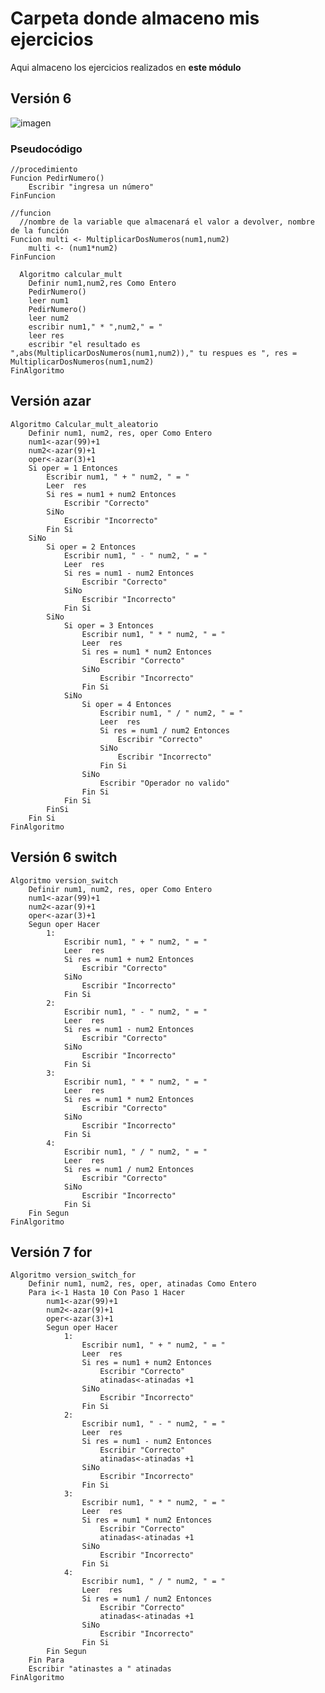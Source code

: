 # Carpeta donde almaceno mis ejercicios
Aqui almaceno los ejercicios realizados en **este módulo**
## Versión 6
![imagen](https://github.com/luislopezce/Pensamiento_computacional/blob/main/Ejercicios_en_clase/PSEUDOC%C3%93DIGO.jpg)

### Pseudocódigo
    
    //procedimiento
    Funcion PedirNumero()
    	Escribir "ingresa un número"
    FinFuncion
    
    //funcion
      //nombre de la variable que almacenará el valor a devolver, nombre de la función
    Funcion multi <- MultiplicarDosNumeros(num1,num2)
    	multi <- (num1*num2)
    FinFuncion
    
      Algoritmo calcular_mult
      	Definir num1,num2,res Como Entero
      	PedirNumero()
      	leer num1
      	PedirNumero()
      	leer num2
        escribir num1," * ",num2," = "
      	leer res
      	escribir "el resultado es ",abs(MultiplicarDosNumeros(num1,num2))," tu respues es ", res = MultiplicarDosNumeros(num1,num2)	
    FinAlgoritmo

## Versión azar

    Algoritmo Calcular_mult_aleatorio
    	Definir num1, num2, res, oper Como Entero	
    	num1<-azar(99)+1
    	num2<-azar(9)+1	
    	oper<-azar(3)+1	
    	Si oper = 1 Entonces
    		Escribir num1, " + " num2, " = "
    		Leer  res
    		Si res = num1 + num2 Entonces
    			Escribir "Correcto"
    		SiNo
    			Escribir "Incorrecto"
    		Fin Si
    	SiNo
    		Si oper = 2 Entonces
    			Escribir num1, " - " num2, " = "
    			Leer  res
    			Si res = num1 - num2 Entonces
    				Escribir "Correcto"
    			SiNo
    				Escribir "Incorrecto"
    			Fin Si
    		SiNo 
    			Si oper = 3 Entonces
    				Escribir num1, " * " num2, " = "
    				Leer  res
    				Si res = num1 * num2 Entonces
    					Escribir "Correcto"
    				SiNo
    					Escribir "Incorrecto"
    				Fin Si
    			SiNo
    				Si oper = 4 Entonces
    					Escribir num1, " / " num2, " = "
    					Leer  res
    					Si res = num1 / num2 Entonces
    						Escribir "Correcto"
    					SiNo
    						Escribir "Incorrecto"
    					Fin Si
    				SiNo
    					Escribir "Operador no valido"
    				Fin Si
    			Fin Si
    		FinSi		
    	Fin Si
    FinAlgoritmo

## Versión 6 switch

    Algoritmo version_switch
    	Definir num1, num2, res, oper Como Entero
    	num1<-azar(99)+1
    	num2<-azar(9)+1	
    	oper<-azar(3)+1	
    	Segun oper Hacer
    		1:
    			Escribir num1, " + " num2, " = "
    			Leer  res
    			Si res = num1 + num2 Entonces
    				Escribir "Correcto"
    			SiNo
    				Escribir "Incorrecto"
    			Fin Si
    		2:
    			Escribir num1, " - " num2, " = "
    			Leer  res
    			Si res = num1 - num2 Entonces
    				Escribir "Correcto"
    			SiNo
    				Escribir "Incorrecto"
    			Fin Si
    		3:
    			Escribir num1, " * " num2, " = "
    			Leer  res
    			Si res = num1 * num2 Entonces
    				Escribir "Correcto"
    			SiNo
    				Escribir "Incorrecto"
    			Fin Si		
    		4:
    			Escribir num1, " / " num2, " = "
    			Leer  res
    			Si res = num1 / num2 Entonces
    				Escribir "Correcto"
    			SiNo
    				Escribir "Incorrecto"
    			Fin Si
    	Fin Segun
    FinAlgoritmo

## Versión 7 for

    Algoritmo version_switch_for
    	Definir num1, num2, res, oper, atinadas Como Entero
    	Para i<-1 Hasta 10 Con Paso 1 Hacer		
    		num1<-azar(99)+1
    		num2<-azar(9)+1	
    		oper<-azar(3)+1	
    		Segun oper Hacer
    			1:
    				Escribir num1, " + " num2, " = "
    				Leer  res
    				Si res = num1 + num2 Entonces
    					Escribir "Correcto"
    					atinadas<-atinadas +1
    				SiNo
    					Escribir "Incorrecto"
    				Fin Si
    			2:
    				Escribir num1, " - " num2, " = "
    				Leer  res
    				Si res = num1 - num2 Entonces
    					Escribir "Correcto"
    					atinadas<-atinadas +1
    				SiNo
    					Escribir "Incorrecto"
    				Fin Si
    			3:
    				Escribir num1, " * " num2, " = "
    				Leer  res
    				Si res = num1 * num2 Entonces
    					Escribir "Correcto"
    					atinadas<-atinadas +1
    				SiNo
    					Escribir "Incorrecto"
    				Fin Si		
    			4:
    				Escribir num1, " / " num2, " = "
    				Leer  res
    				Si res = num1 / num2 Entonces
    					Escribir "Correcto"
    					atinadas<-atinadas +1
    				SiNo
    					Escribir "Incorrecto"
    				Fin Si
    		Fin Segun
    	Fin Para
    	Escribir "atinastes a " atinadas
    FinAlgoritmo
